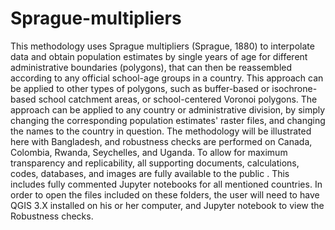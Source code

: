 # Sprague-multipliers
 
This methodology uses Sprague multipliers (Sprague, 1880) to interpolate data and obtain population estimates by single years of age for different administrative boundaries (polygons), that can then be reassembled according to any official school-age groups in a country. 
This approach can be applied to other types of polygons, such as buffer-based or isochrone-based school catchment areas, or school-centered Voronoi polygons. The approach can be applied to any country or administrative division, by simply changing the corresponding population estimates' raster files, and changing the names to the country in question. The methodology will be illustrated here with Bangladesh, and robustness checks are performed on Canada, Colombia, Rwanda, Seychelles, and Uganda. 
To allow for maximum transparency and replicability, all supporting documents, calculations, codes, databases, and images are fully available to the public . This includes fully commented Jupyter notebooks for all mentioned countries. In order to open the files included on these folders, the user will need to have QGIS 3.X installed on his or her computer, and Jupyter notebook to view the Robustness checks.
